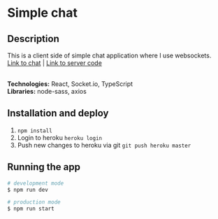 # Simple chat

## Description

This is a client side of simple chat application where I use websockets. </br>
[Link to chat](https://simple-chatminator.herokuapp.com/) | [Link to server code](https://github.com/quinsberry/chat-app-server) </br>
</br>

**Technologies:** React, Socket.io, TypeScript </br>
**Libraries:** node-sass, axios </br>

## Installation and deploy

1. `npm install`
2. Login to heroku `heroku login`
3. Push new changes to heroku via git `git push heroku master`

## Running the app

```bash
# development mode
$ npm run dev

# production mode
$ npm run start
```
